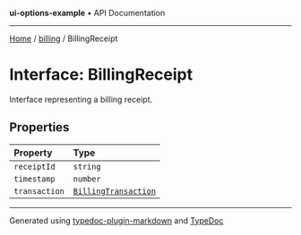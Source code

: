 **ui-options-example** • API Documentation

***

[Home](../../README.md) / [billing](../README.md) / BillingReceipt

# Interface: BillingReceipt

Interface representing a billing receipt.

## Properties

| Property | Type |
| :------ | :------ |
| `receiptId` | `string` |
| `timestamp` | `number` |
| `transaction` | [`BillingTransaction`](BillingTransaction.md) |

***

Generated using [typedoc-plugin-markdown](https://www.npmjs.com/package/typedoc-plugin-markdown) and [TypeDoc](https://typedoc.org/)
